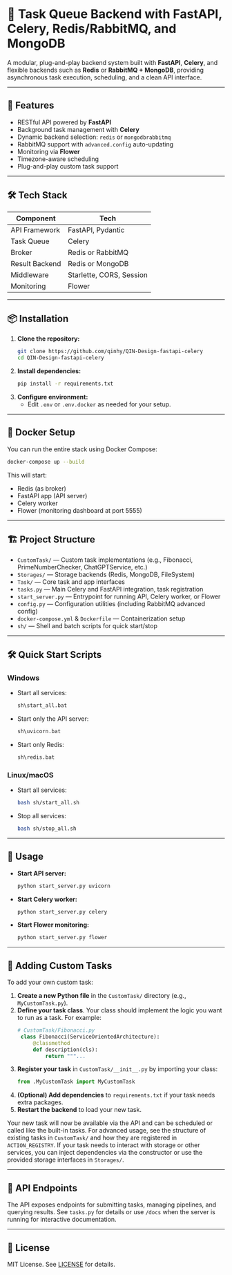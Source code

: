 # 🧠 Task Queue Backend with FastAPI, Celery, Redis/RabbitMQ, and MongoDB

A modular, plug-and-play backend system built with **FastAPI**, **Celery**, and flexible backends such as **Redis** or **RabbitMQ + MongoDB**, providing asynchronous task execution, scheduling, and a clean API interface.

---

## 🚀 Features

- RESTful API powered by **FastAPI**
- Background task management with **Celery**
- Dynamic backend selection: `redis` or `mongodbrabbitmq`
- RabbitMQ support with `advanced.config` auto-updating
- Monitoring via **Flower**
- Timezone-aware scheduling
- Plug-and-play custom task support

---

## 🛠 Tech Stack

| Component      | Tech                     |
|----------------|--------------------------|
| API Framework  | FastAPI, Pydantic        |
| Task Queue     | Celery                   |
| Broker         | Redis or RabbitMQ        |
| Result Backend | Redis or MongoDB         |
| Middleware     | Starlette, CORS, Session |
| Monitoring     | Flower                   |

---

## 📦 Installation

1. **Clone the repository:**
   ```bash
   git clone https://github.com/qinhy/QIN-Design-fastapi-celery
   cd QIN-Design-fastapi-celery
   ```
2. **Install dependencies:**
   ```bash
   pip install -r requirements.txt
   ```
3. **Configure environment:**
   - Edit `.env` or `.env.docker` as needed for your setup.

---

## 🐳 Docker Setup

You can run the entire stack using Docker Compose:

```bash
docker-compose up --build
```

This will start:
- Redis (as broker)
- FastAPI app (API server)
- Celery worker
- Flower (monitoring dashboard at port 5555)

---

## 🏗️ Project Structure

- `CustomTask/` — Custom task implementations (e.g., Fibonacci, PrimeNumberChecker, ChatGPTService, etc.)
- `Storages/` — Storage backends (Redis, MongoDB, FileSystem)
- `Task/` — Core task and app interfaces
- `tasks.py` — Main Celery and FastAPI integration, task registration
- `start_server.py` — Entrypoint for running API, Celery worker, or Flower
- `config.py` — Configuration utilities (including RabbitMQ advanced config)
- `docker-compose.yml` & `Dockerfile` — Containerization setup
- `sh/` — Shell and batch scripts for quick start/stop

---

## 🛠️ Quick Start Scripts

### Windows
- Start all services:
  ```bat
  sh\start_all.bat
  ```
- Start only the API server:
  ```bat
  sh\uvicorn.bat
  ```
- Start only Redis:
  ```bat
  sh\redis.bat
  ```

### Linux/macOS
- Start all services:
  ```bash
  bash sh/start_all.sh
  ```
- Stop all services:
  ```bash
  bash sh/stop_all.sh
  ```

---

## 🚦 Usage

- **Start API server:**
  ```bash
  python start_server.py uvicorn
  ```
- **Start Celery worker:**
  ```bash
  python start_server.py celery
  ```
- **Start Flower monitoring:**
  ```bash
  python start_server.py flower
  ```

---

## 🧩 Adding Custom Tasks

To add your own custom task:

1. **Create a new Python file** in the `CustomTask/` directory (e.g., `MyCustomTask.py`).
2. **Define your task class**. Your class should implement the logic you want to run as a task. For example:
   ```python
   # CustomTask/Fibonacci.py
    class Fibonacci(ServiceOrientedArchitecture):
        @classmethod
        def description(cls):
            return """...
   ```
3. **Register your task** in `CustomTask/__init__.py` by importing your class:
   ```python
   from .MyCustomTask import MyCustomTask
   ```
4. **(Optional) Add dependencies** to `requirements.txt` if your task needs extra packages.
5. **Restart the backend** to load your new task.

Your new task will now be available via the API and can be scheduled or called like the built-in tasks. For advanced usage, see the structure of existing tasks in `CustomTask/` and how they are registered in `ACTION_REGISTRY`. If your task needs to interact with storage or other services, you can inject dependencies via the constructor or use the provided storage interfaces in `Storages/`.

---

## 📑 API Endpoints

The API exposes endpoints for submitting tasks, managing pipelines, and querying results. See `tasks.py` for details or use `/docs` when the server is running for interactive documentation.

---

## 📝 License

MIT License. See [LICENSE](LICENSE) for details.